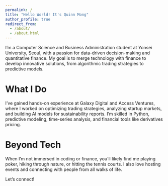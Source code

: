 ```yaml
---
permalink: /
title: "Hello World! It's Quinn Mong"
author_profile: true
redirect_from: 
  - /about/
  - /about.html
---
```


I’m a Computer Science and Business Administration student at Yonsei University, Seoul, with a passion for data-driven decision-making and quantitative finance. My goal is to merge technology with finance to develop innovative solutions, from algorithmic trading strategies to predictive models.

What I Do
======
I’ve gained hands-on experience at Galaxy Digital and Access Ventures, where I worked on optimizing trading strategies, analyzing startup markets, and building AI models for sustainability reports. I’m skilled in Python, predictive modeling, time-series analysis, and financial tools like derivatives pricing.

Beyond Tech
======
When I’m not immersed in coding or finance, you’ll likely find me playing poker, hiking through nature, or hitting the tennis courts. I also love hosting events and connecting with people from all walks of life.

Let’s connect!
